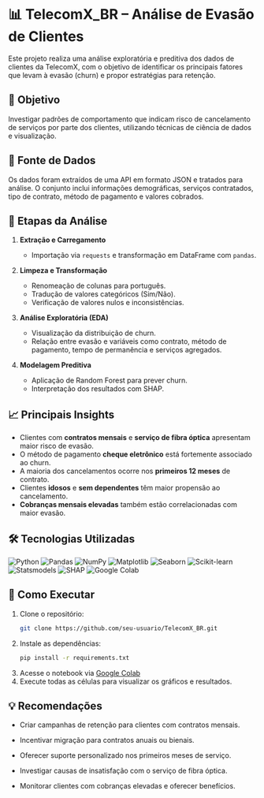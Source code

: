 # 📊 TelecomX_BR – Análise de Evasão de Clientes

Este projeto realiza uma análise exploratória e preditiva dos dados de clientes da TelecomX, com o objetivo de identificar os principais fatores que levam à evasão (churn) e propor estratégias para retenção.

## 🎯 Objetivo

Investigar padrões de comportamento que indicam risco de cancelamento de serviços por parte dos clientes, utilizando técnicas de ciência de dados e visualização.

## 💾 Fonte de Dados

Os dados foram extraídos de uma API em formato JSON e tratados para análise. O conjunto inclui informações demográficas, serviços contratados, tipo de contrato, método de pagamento e valores cobrados.

## 🧪 Etapas da Análise

1. **Extração e Carregamento**
   - Importação via `requests` e transformação em DataFrame com `pandas`.

2. **Limpeza e Transformação**
   - Renomeação de colunas para português.
   - Tradução de valores categóricos (Sim/Não).
   - Verificação de valores nulos e inconsistências.

3. **Análise Exploratória (EDA)**
   - Visualização da distribuição de churn.
   - Relação entre evasão e variáveis como contrato, método de pagamento, tempo de permanência e serviços agregados.

4. **Modelagem Preditiva**
   - Aplicação de Random Forest para prever churn.
   - Interpretação dos resultados com SHAP.

## 📈 Principais Insights

- Clientes com **contratos mensais** e **serviço de fibra óptica** apresentam maior risco de evasão.
- O método de pagamento **cheque eletrônico** está fortemente associado ao churn.
- A maioria dos cancelamentos ocorre nos **primeiros 12 meses** de contrato.
- Clientes **idosos** e **sem dependentes** têm maior propensão ao cancelamento.
- **Cobranças mensais elevadas** também estão correlacionadas com maior evasão.

## 🛠️ Tecnologias Utilizadas

![Python](https://img.shields.io/badge/Python-3.10-blue?logo=python&logoColor=white)
![Pandas](https://img.shields.io/badge/Pandas-Data%20Analysis-yellowgreen?logo=pandas&logoColor=white)
![NumPy](https://img.shields.io/badge/NumPy-Numerical%20Computing-blueviolet?logo=numpy&logoColor=white)
![Matplotlib](https://img.shields.io/badge/Matplotlib-Visualization-orange?logo=matplotlib&logoColor=white)
![Seaborn](https://img.shields.io/badge/Seaborn-Statistical%20Plots-teal?logo=python&logoColor=white)
![Scikit-learn](https://img.shields.io/badge/Scikit--learn-Machine%20Learning-ff69b4?logo=scikit-learn&logoColor=white)
![Statsmodels](https://img.shields.io/badge/Statsmodels-Statistical%20Models-lightgrey?logo=python&logoColor=white)
![SHAP](https://img.shields.io/badge/SHAP-Model%20Interpretability-red?logo=python&logoColor=white)
![Google Colab](https://img.shields.io/badge/Google%20Colab-Notebook-ffce44?logo=googlecolab&logoColor=black)

## 🚀 Como Executar

1. Clone o repositório:
   ```bash
   git clone https://github.com/seu-usuario/TelecomX_BR.git
   ```
2. Instale as dependências:
   ```bash
   pip install -r requirements.txt
   ```
3. Acesse o notebook via [Google Colab](https://colab.research.google.com/drive/1qMKtv_42G03BNsVHcillgB_iWtDlRdD3#scrollTo=KKQDrUHvIgzf&uniqifier=1)
4. Execute todas as células para visualizar os gráficos e resultados.

## 💡 Recomendações

- Criar campanhas de retenção para clientes com contratos mensais.
- Incentivar migração para contratos anuais ou bienais.
- Oferecer suporte personalizado nos primeiros meses de serviço.
- Investigar causas de insatisfação com o serviço de fibra óptica.

- Monitorar clientes com cobranças elevadas e oferecer benefícios.
